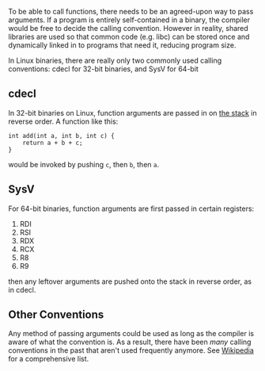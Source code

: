 To be able to call functions, there needs to be an agreed-upon way to pass arguments. If a program is entirely self-contained in a binary, the compiler would be free to decide the calling convention. However in reality, shared libraries are used so that common code (e.g. libc) can be stored once and dynamically linked in to programs that need it, reducing program size.

In Linux binaries, there are really only two commonly used calling conventions: cdecl for 32-bit binaries, and SysV for 64-bit

## cdecl

In 32-bit binaries on Linux, function arguments are passed in on [the stack](https://ctf101.org/binary-exploitation/what-is-the-stack/) in reverse order. A function like this:

```
int add(int a, int b, int c) {
    return a + b + c;
}
```
would be invoked by pushing `c`, then `b`, then `a`.

## SysV

For 64-bit binaries, function arguments are first passed in certain registers:

1. RDI
2. RSI
3. RDX
4. RCX
5. R8
6. R9

then any leftover arguments are pushed onto the stack in reverse order, as in cdecl.

## Other Conventions

Any method of passing arguments could be used as long as the compiler is aware of what the convention is. As a result, there have been _many_ calling conventions in the past that aren't used frequently anymore. See [Wikipedia](https://en.wikipedia.org/wiki/X86_calling_conventions) for a comprehensive list.